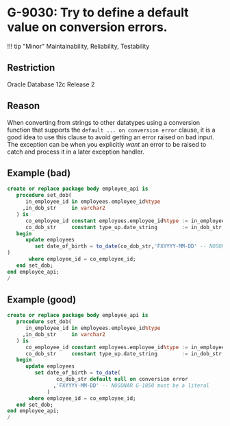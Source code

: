 # G-9030: Try to define a default value on conversion errors.

!!! tip "Minor"
    Maintainability, Reliability, Testability

## Restriction

Oracle Database 12c Release 2

## Reason

When converting from strings to other datatypes using a conversion function that supports the `default ... on conversion error` clause, it is a good idea to use this clause to avoid getting an error raised on bad input. The exception can be when you explicitly *want* an error to be raised to catch and process it in a later exception handler.

## Example (bad)

``` sql
create or replace package body employee_api is
   procedure set_dob(
      in_employee_id in employees.employee_id%type
     ,in_dob_str     in varchar2
   ) is
      co_employee_id constant employees.employee_id%type := in_employee_id;
      co_dob_str     constant type_up.date_string        := in_dob_str;
   begin
      update employees
         set date_of_birth = to_date(co_dob_str,'FXYYYY-MM-DD' -- NOSONAR G-1050 must be a literal
)
       where employee_id = co_employee_id;
   end set_dob;
end employee_api;
/
```

## Example (good)

``` sql
create or replace package body employee_api is
   procedure set_dob(
      in_employee_id in employees.employee_id%type
     ,in_dob_str     in varchar2
   ) is
      co_employee_id constant employees.employee_id%type := in_employee_id;
      co_dob_str     constant type_up.date_string        := in_dob_str;
   begin
      update employees
         set date_of_birth = to_date(
                co_dob_str default null on conversion error
               ,'FXYYYY-MM-DD' -- NOSONAR G-1050 must be a literal
             )
       where employee_id = co_employee_id;
   end set_dob;
end employee_api;
/
```